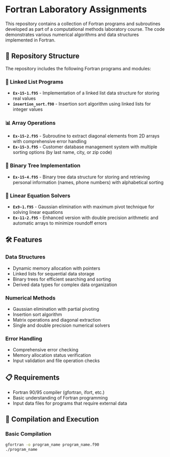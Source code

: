 # Fortran Laboratory Assignments

This repository contains a collection of Fortran programs and subroutines developed as part of a computational methods laboratory course. The code demonstrates various numerical algorithms and data structures implemented in Fortran.

## 📁 Repository Structure

The repository includes the following Fortran programs and modules:

### 🔗 Linked List Programs
- **`Ex-15-1.f95`** - Implementation of a linked list data structure for storing real values
- **`insertion_sort.f90`** - Insertion sort algorithm using linked lists for integer values

### 📊 Array Operations
- **`Ex-15-2.f95`** - Subroutine to extract diagonal elements from 2D arrays with comprehensive error handling
- **`Ex-15-3.f95`** - Customer database management system with multiple sorting options (by last name, city, or zip code)

### 🌳 Binary Tree Implementation
- **`Ex-15-4.f95`** - Binary tree data structure for storing and retrieving personal information (names, phone numbers) with alphabetical sorting

### 🧮 Linear Equation Solvers
- **`Ex9-1.f95`** - Gaussian elimination with maximum pivot technique for solving linear equations
- **`Ex-11-2.f95`** - Enhanced version with double precision arithmetic and automatic arrays to minimize roundoff errors

## 🛠️ Features

### Data Structures
- Dynamic memory allocation with pointers
- Linked lists for sequential data storage
- Binary trees for efficient searching and sorting
- Derived data types for complex data organization

### Numerical Methods
- Gaussian elimination with partial pivoting
- Insertion sort algorithm
- Matrix operations and diagonal extraction
- Single and double precision numerical solvers

### Error Handling
- Comprehensive error checking
- Memory allocation status verification
- Input validation and file operation checks

## 📋 Requirements

- Fortran 90/95 compiler (gfortran, ifort, etc.)
- Basic understanding of Fortran programming
- Input data files for programs that require external data

## 🚀 Compilation and Execution

### Basic Compilation
```bash
gfortran -o program_name program_name.f90
./program_name
